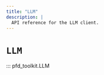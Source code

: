 ```yaml
---
title: "LLM"
description: |
  API reference for the LLM client.
---
```


# `LLM`

::: pfd_toolkit.LLM
